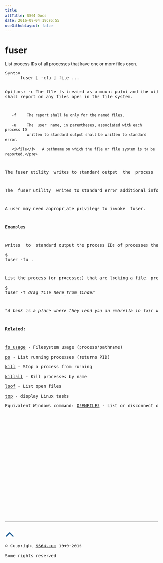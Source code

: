 ```yaml
---
title:
altTitle: SS64 Docs
date: 2016-09-04 19:26:55
useGithubLayout: false
---
```

<!-- #BeginLibraryItem "/Library/head_osx.lbi" --><!-- #EndLibraryItem -->
<h1>fuser</h1> 
<p>List process IDs of all processes that have one or more files        open.</p>
<pre>Syntax
      fuser [ -cfu ] file ...

Options:
       -c     The file is treated as a  mount  point  and  the  utility  shall
              report on any files open in the file system.

       -f     The report shall be only for the named files.

       -u     The  user  name, in parentheses, associated with each process ID
              written to standard output shall be written to standard error.

       <i>file</i>   A pathname on which the file or file system is to be reported.</pre>
<p>The fuser utility  writes to standard output  the  process  IDs  of        processes running on the local system that have one or more named files        open. For block special devices, all processes using any file  on  that        device are listed.        </p>
<p>The  fuser utility  writes to standard error additional information        about the named files indicating how the file is being used.        Any output for processes running on remote systems that  have  a  named        file open is unspecified.        </p>
<p>A user may need appropriate privilege to invoke  fuser.</p>
<p><b>Examples</b></p>
<p>writes  to  standard output the process IDs of processes that are using        the current directory and writes to standard error an indication of how        those  processes  are using the directory and the user names associated        with the processes that are using the current directory.:<br>
<span class="code">$ 
fuser -fu .</span></p>
<p>List the process (or processes) that are locking a file, preventing the trash from being emptied:<br>
<span class="code">$ 
fuser -f <i>drag_file_here_from_finder</i></span></p>
<p class="quote"><i>"A bank is a place where they lend you an umbrella in fair weather and ask for it back  when it begins to rain" ~ Robert Frost</i></p>
<p><b>Related:</b></p>
<p><a href="fs_usage.html">fs_usage</a> - Filesystem usage (process/pathname)<br>
<a href="ps.html">ps</a> - List running processes (returns PID)<br>
<a href="kill.html">kill</a> - Stop a process from running<br>
<a href="killall.html">killall</a> - Kill processes by name<br>
<a href="lsof.html">lsof</a> - List open files<br>
<a href="top.html">top</a> - display Linux tasks <br>
Equivalent Windows command: <a href="../nt/openfiles.html">OPENFILES</a> - List or disconnect open files</p>
<!-- #BeginLibraryItem "/Library/foot_osx.lbi" --><p>
<!-- OSX300 -->
<ins class="adsbygoogle" style="display:inline-block;width:300px;height:250px" data-ad-client="ca-pub-6140977852749469" data-ad-slot="1823340303"></ins>
<script>
(adsbygoogle = window.adsbygoogle || []).push({});
</script></p>
<hr>
<div id="bl" class="footer"><a href="fuser.html#"><img src="../images/top.png" width="30" height="22" alt="Back to the Top"></a></div>
<div id="br" class="footer, tagline">© Copyright <a href="http://ss64.com/">SS64.com</a> 1999-2016<br>
Some rights reserved</div><!-- #EndLibraryItem -->
